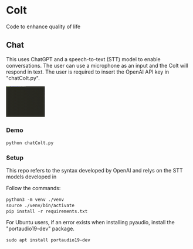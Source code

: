 # Colt
Code to enhance quality of life

## Chat
This uses ChatGPT and a speech-to-text (STT) model to enable conversations. The user can use a microphone as an input and the Colt will respond in text. The user is required to insert the OpenAI API key in "chatColt.py".

![](/Chat/docs/chatTest.gif)

### Demo

```
python chatColt.py
```

### Setup

This repo refers to the syntax developed by OpenAI and relys on the STT models developed in 

Follow the commands:  

```
python3 -m venv ./venv
source ./venv/bin/activate
pip install -r requirements.txt
```

For Ubuntu users, if an error exists when installing pyaudio, install the "portaudio19-dev" package.

```
sudo apt install portaudio19-dev
```
